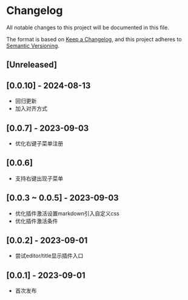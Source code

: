 # Changelog

All notable changes to this project will be documented in this file.

The format is based on [Keep a Changelog](https://keepachangelog.com/en/1.0.0/),
and this project adheres to [Semantic Versioning](https://semver.org/spec/v2.0.0.html).

## [Unreleased]

## [0.0.10] - 2024-08-13

- 回归更新
- 加入对齐方式

## [0.0.7] - 2023-09-03

- 优化右键子菜单注册

## [0.0.6]
- 支持右键出现子菜单

## [0.0.3 ~ 0.0.5] - 2023-09-03

- 优化插件激活设置markdown引入自定义css
- 优化插件激活条件

## [0.0.2] - 2023-09-01
- 尝试editor/title显示插件入口

## [0.0.1] - 2023-09-01
- 首次发布